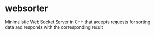 # websorter
Minimalistic Web Socket Server in C++ that accepts requests for sorting data and responds with the corresponding result
